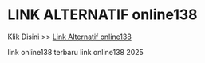 # LINK ALTERNATIF online138

Klik Disini >> <a href="https://linksto.pages.dev/">Link Alternatif online138 </a>

link online138 terbaru
link online138 2025